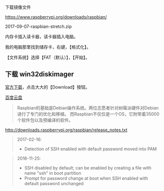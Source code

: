 下载镜像文件

https://www.raspberrypi.org/downloads/raspbian/

2017-09-07-raspbian-stretch.zip

内存卡插入读卡器，读卡器插入电脑。

我的电脑那里找到储存卡，右键，【格式化】。

【文件系统】选择【FAT（默认）】，【开始】。

## 下载 win32diskimager

[官方下载](https://sourceforge.net/projects/win32diskimager/)，点击大大的【Download】按钮。

[百度云盘](http://pan.baidu.com/s/1hspIiES)




> Raspbian的基础是Debian操作系统。两位志愿者针对树莓派硬件对Debian进行了专门的优化和移植。
而Raspbian不仅仅是一个OS，它附带着35000个软件包以及预编译的软件。


http://downloads.raspberrypi.org/raspbian/release_notes.txt

> 2017-02-16:
>  * Detection of SSH enabled with default password moved into PAM
  
> 2016-11-25:
>  * SSH disabled by default; can be enabled by creating a file with name "ssh" in boot partition
>  * Prompt for password change at boot when SSH enabled with default password unchanged

